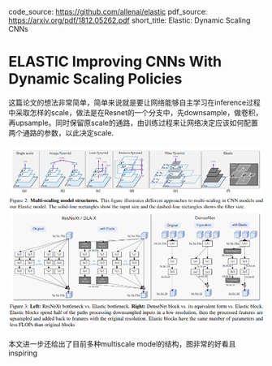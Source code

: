 code_source: https://github.com/allenai/elastic
pdf_source: https://arxiv.org/pdf/1812.05262.pdf
short_title: Elastic: Dynamic Scaling CNNs
# ELASTIC Improving CNNs With Dynamic Scaling Policies

这篇论文的想法非常简单，简单来说就是要让网络能够自主学习在inference过程中采取怎样的scale，做法是在Resnet的一个分支中，先downsample，做卷积，再upsample。同时保留原scale的通路，由训练过程来让网络决定应该如何配置两个通路的参数，以此决定scale.

![image](res/Elastic.png)

本文进一步还给出了目前多种multiscale model的结构，图非常的好看且inspiring